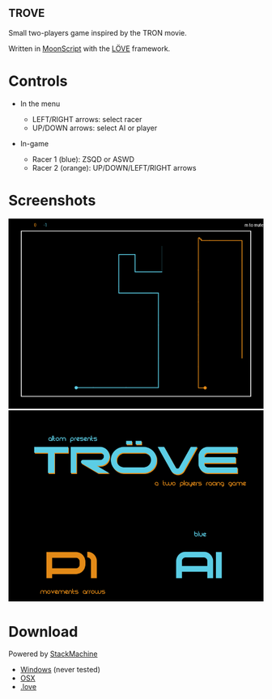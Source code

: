 TROVE
-----

Small two-players game inspired by the TRON movie.

Written in [MoonScript](http://moonscript.org/) with the [LÖVE](http://love2d.org/) framework.

# Controls

* In the menu
    - LEFT/RIGHT arrows: select racer
    - UP/DOWN arrows: select AI or player

* In-game
    - Racer 1 (blue): ZSQD or ASWD
    - Racer 2 (orange): UP/DOWN/LEFT/RIGHT arrows

# Screenshots

![](screenshots/gameplay_2.png)
![](screenshots/mainmenu.png)

# Download

Powered by [StackMachine](https://stackmachine.com/)
* [Windows](https://stackmachine.com/games/40d50274b71e634e7de7c6d1/download/windows) (never tested)
* [OSX](https://stackmachine.com/games/40d50274b71e634e7de7c6d1/download/osx)
* [.love](https://stackmachine.com/games/40d50274b71e634e7de7c6d1/download/love)
